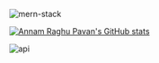 ![mern-stack](https://user-images.githubusercontent.com/93469725/206485821-f66f36ac-7f1f-4666-962b-73293cf9d542.png)




[![Annam Raghu Pavan's GitHub stats](https://github-readme-stats.vercel.app/api?username=AR-Pavan)](https://github.com/AR-Pavan/github-readme-stats)

![api](https://user-images.githubusercontent.com/93469725/206487307-b62927b0-a8f1-471a-a578-3b15a6c272d7.svg)

